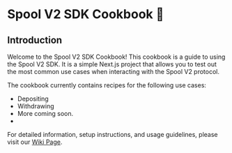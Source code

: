# Spool V2 SDK Cookbook 🍲

## Introduction

Welcome to the Spool V2 SDK Cookbook! This cookbook is a guide to using the Spool V2 SDK. It is a simple Next.js project that allows you to test out the most common use cases when interacting with the Spool V2 protocol.

The cookbook currently contains recipes for the following use cases:

- Depositing
- Withdrawing
- More coming soon.
- 
For detailed information, setup instructions, and usage guidelines, please visit our [Wiki Page](https://github.com/solidant/spool-v2-sdk-cookbook/wiki).
